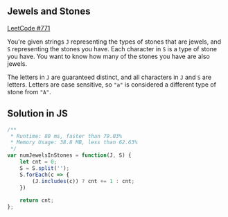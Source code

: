 ## Jewels and Stones
[LeetCode #771](https://leetcode.com/problems/jewels-and-stones/)

You're given strings `J` representing the types of stones that are jewels, and `S` representing the stones you have.  Each character in `S` is a type of stone you have.  You want to know how many of the stones you have are also jewels.

The letters in `J` are guaranteed distinct, and all characters in `J` and `S` are letters. Letters are case sensitive, so `"a"` is considered a different type of stone from `"A"`.

## Solution in JS

```js
/**
 * Runtime: 80 ms, faster than 79.03%
 * Memory Usage: 38.8 MB, less than 62.63%
 */
var numJewelsInStones = function(J, S) {
    let cnt = 0;
    S = S.split('');
    S.forEach(c => {
        (J.includes(c)) ? cnt += 1 : cnt;
    })
    
    return cnt;
};
```